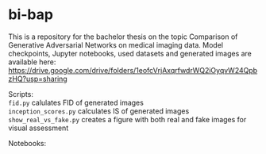 # bi-bap

This is a repository for the bachelor thesis on the topic Comparison of Generative Adversarial Networks on medical imaging data. Model checkpoints, Jupyter notebooks, used datasets and generated images are available here: https://drive.google.com/drive/folders/1eofcVrjAxqrfwdrWQ2iOyqvW24QpbzHQ?usp=sharing

Scripts:  
`fid.py` calulates FID of generated images  
`inception_scores.py` calculates IS of generated images  
`show_real_vs_fake.py` creates a figure with both real and fake images for visual assessment

Notebooks:

